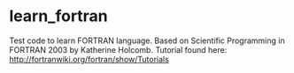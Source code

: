 # learn_fortran

Test code to learn FORTRAN language. Based on Scientific Programming in FORTRAN 2003 by Katherine Holcomb.
Tutorial found here: http://fortranwiki.org/fortran/show/Tutorials
